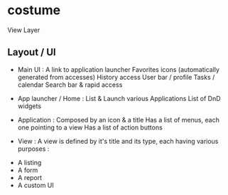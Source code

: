 # costume

View Layer


## Layout / UI

- Main UI :
A link to application launcher
Favorites icons (automatically generated from accesses)
History access
User bar / profile
Tasks / calendar
Search bar & rapid access

- App launcher / Home : 
List & Launch various Applications
List of DnD widgets

- Application : 
Composed by an icon & a title
Has a list of menus, each one pointing to a view
Has a list of action buttons

- View :
A view is defined by it's title and its type, each having various purposes :
* A listing
* A form
* A report
* A custom UI





